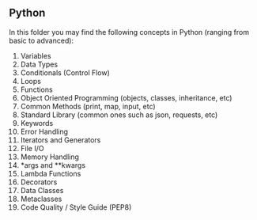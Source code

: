 ## Python

In this folder you may find the following concepts in Python (ranging from basic to advanced):

1. Variables
2. Data Types
3. Conditionals (Control Flow)
4. Loops
5. Functions
6. Object Oriented Programming (objects, classes, inheritance, etc)
7. Common Methods (print, map, input, etc)
8. Standard Library (common ones such as json, requests, etc)
9. Keywords
10. Error Handling
11. Iterators and Generators
12. File I/O
13. Memory Handling
14. *args and **kwargs
15. Lambda Functions
16. Decorators
17. Data Classes
18. Metaclasses
19. Code Quality / Style Guide (PEP8)
